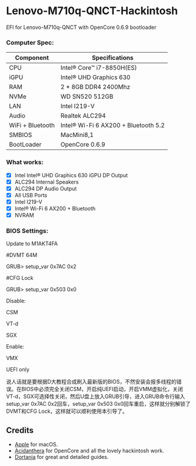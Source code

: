 # Lenovo-M710q-QNCT-Hackintosh
EFI for Lenovo-M710q-QNCT with OpenCore 0.6.9 bootloader

### Computer Spec:

| Component        | Specifications                         |
| ---------------- | ---------------------------------------|
| CPU              | Intel® Core™ i7-8850H(ES)              |
| iGPU             | Intel® UHD Graphics 630                |
| RAM              | 2 * 8GB DDR4 2400Mhz                   |
| NVMe             | WD SN520 512GB                         |
| LAN              | Intel I219-V                           |
| Audio            | Realtek ALC294                         |
| WiFi + Bluetooth | Intel® Wi-Fi 6 AX200 + Bluetooth 5.2   |
| SMBIOS           | MacMini8,1                             |
| BootLoader       | OpenCore 0.6.9                         |

### What works:

- [x] Intel Intel® UHD Graphics 630 iGPU DP Output
- [x] ALC294 Internal Speakers
- [x] ALC294 DP Audio Output
- [x] All USB Ports
- [x] Intel I219-V
- [x] Intel® Wi-Fi 6 AX200 + Bluetooth
- [x] NVRAM

### BIOS Settings:

Update to M1AKT4FA

#DVMT 64M

GRUB> setup_var 0x7AC 0x2

#CFG Lock

GRUB> setup_var 0x503 0x0

Disable:

CSM

VT-d

SGX

Enable:

VMX

UEFI only

说人话就是要根据D大教程合成刷入最新版的BIOS，不然安装会报多线程的错误。在BIOS中必须完全关闭CSM，开启纯UEFI启动，开启VMM虚拟化，关闭VT-d，SGX可选择性关闭，然后U盘上放入GRUB引导，进入GRUB命令行输入setup_var 0x7AC 0x2回车，setup_var 0x503 0x0回车重启，这样就分别解锁了DVMT和CFG Lock，这样就可以顺利使用本引导了。

## Credits

- [Apple](https://apple.com) for macOS.
- [Acidanthera](https://github.com/acidanthera) for OpenCore and all the lovely hackintosh work.
- [Dortania](https://github.com/dortania) for great and detailed guides.
